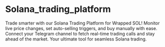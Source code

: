 # Solana_trading_platform
Trade smarter with our Solana Trading Platform for Wrapped SOL! Monitor live price changes, set auto-selling triggers, and buy manually with ease. Connect your Telegram channel to fetch real-time trading calls and stay ahead of the market. Your ultimate tool for seamless Solana trading.
